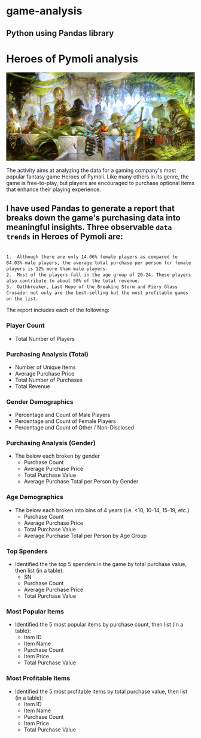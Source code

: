 # game-analysis
## Python using Pandas library 

# Heroes of Pymoli analysis

![Fantasy](Images/Fantasy.jpg)

The activity aims at analyzing the data for a gaming company's most popular fantasy game Heroes of Pymoli. Like many others in its genre, the game is free-to-play, but players are encouraged to purchase optional items that enhance their playing experience. 

I have used Pandas to generate a report that breaks down the game's purchasing data into meaningful insights. Three observable `data trends` in Heroes of Pymoli are:
-------------------------------------------------------------------------
```

1.	Although there are only 14.06% female players as compared to 84.03% male players, the average total purchase per person for female players is 12% more than male players.
2.	Most of the players fall in the age group of 20-24. These players also contribute to about 50% of the total revenue.
3.	Oathbreaker, Last Hope of the Breaking Storm and Fiery Glass Crusader not only are the best-selling but the most profitable games on the list.

```

The report includes each of the following:

### Player Count

* Total Number of Players

### Purchasing Analysis (Total)

* Number of Unique Items
* Average Purchase Price
* Total Number of Purchases
* Total Revenue

### Gender Demographics

* Percentage and Count of Male Players
* Percentage and Count of Female Players
* Percentage and Count of Other / Non-Disclosed

### Purchasing Analysis (Gender)

* The below each broken by gender
  * Purchase Count
  * Average Purchase Price
  * Total Purchase Value
  * Average Purchase Total per Person by Gender

### Age Demographics

* The below each broken into bins of 4 years (i.e. &lt;10, 10-14, 15-19, etc.)
  * Purchase Count
  * Average Purchase Price
  * Total Purchase Value
  * Average Purchase Total per Person by Age Group

### Top Spenders

* Identified the the top 5 spenders in the game by total purchase value, then list (in a table):
  * SN
  * Purchase Count
  * Average Purchase Price
  * Total Purchase Value

### Most Popular Items

* Identified the 5 most popular items by purchase count, then list (in a table):
  * Item ID
  * Item Name
  * Purchase Count
  * Item Price
  * Total Purchase Value

### Most Profitable Items

* Identified the 5 most profitable items by total purchase value, then list (in a table):
  * Item ID
  * Item Name
  * Purchase Count
  * Item Price
  * Total Purchase Value

